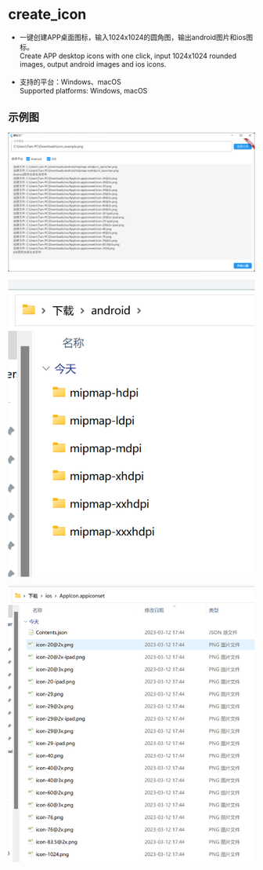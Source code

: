 # create_icon

* 一键创建APP桌面图标，输入1024x1024的圆角图，输出android图片和ios图标。<br>
Create APP desktop icons with one click, input 1024x1024 rounded images, output android images and ios icons.<br><br>
* 支持的平台：Windows、macOS  <br>
Supported platforms: Windows, macOS

## 示例图

![img.png](img.png)

![img_1.png](img_1.png)

![img_2.png](img_2.png)